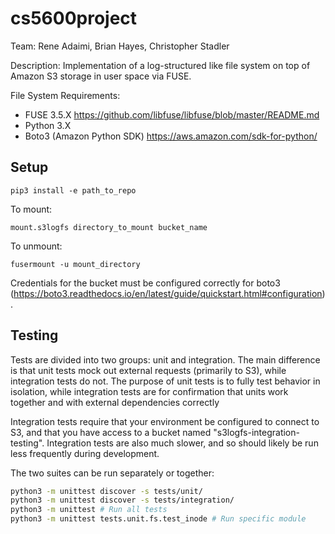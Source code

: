 # cs5600project
Team: Rene Adaimi, Brian Hayes, Christopher Stadler

Description:
  Implementation of a log-structured like file system on top of Amazon S3 storage in user space via FUSE.

File System Requirements:
 - FUSE 3.5.X
   https://github.com/libfuse/libfuse/blob/master/README.md
 - Python 3.X
 - Boto3 (Amazon Python SDK)
   https://aws.amazon.com/sdk-for-python/

## Setup

```
pip3 install -e path_to_repo
```

To mount:
```
mount.s3logfs directory_to_mount bucket_name
```

To unmount:
```
fusermount -u mount_directory
```

Credentials for the bucket must be configured correctly for boto3
(https://boto3.readthedocs.io/en/latest/guide/quickstart.html#configuration).

## Testing
Tests are divided into two groups: unit and integration. The main difference is
that unit tests mock out external requests (primarily to S3), while integration
tests do not. The purpose of unit tests is to fully test behavior in isolation,
while integration tests are for confirmation that units work together and with
external dependencies correctly

Integration tests require that your environment be configured to connect to S3,
and that you have access to a bucket named "s3logfs-integration-testing".
Integration tests are also much slower, and so should likely be run less
frequently during development.

The two suites can be run separately or together:
```sh
python3 -m unittest discover -s tests/unit/
python3 -m unittest discover -s tests/integration/
python3 -m unittest # Run all tests
python3 -m unittest tests.unit.fs.test_inode # Run specific module
```
